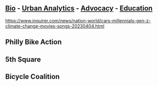 ## [Bio](/index.md) - [Urban Analytics](/portfolio.md) - [Advocacy](/advocacy.md) - [Education](/education.md) 

https://www.inquirer.com/news/nation-world/cars-millennials-gen-z-climate-change-movies-songs-20230404.html

## Philly Bike Action

## 5th Square

## Bicycle Coalition 